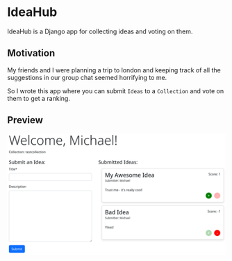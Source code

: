 # IdeaHub

IdeaHub is a Django app for collecting ideas and voting on them.

## Motivation

My friends and I were planning a trip to london and keeping track of all the
suggestions in our group chat seemed horrifying to me.

So I wrote this app where you can submit `Ideas` to a `Collection` and
vote on them to get a ranking.

## Preview

![Ideas](./doc/images/ideas.png)